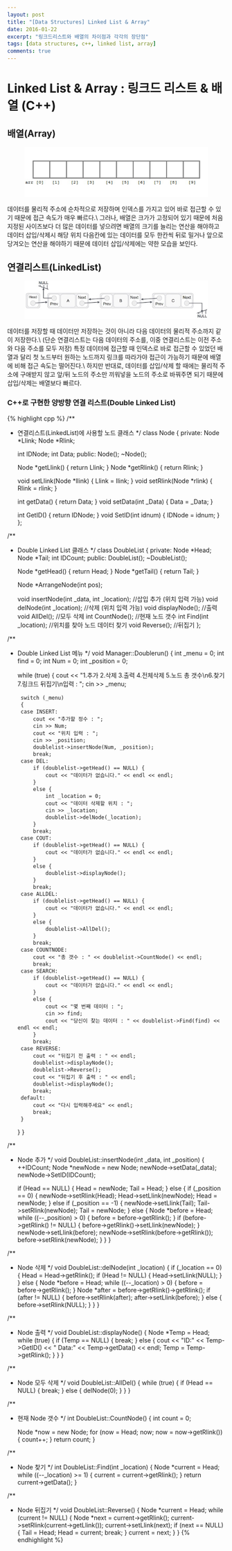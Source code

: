 ```yaml
---
layout: post
title: "[Data Structures] Linked List & Array"
date: 2016-01-22
excerpt: "링크드리스트와 배열의 차이점과 각각의 장단점"
tags: [data structures, c++, linked list, array]
comments: true
---
```


# Linked List & Array : 링크드 리스트 & 배열 (C++)

## 배열(Array)

<figure>
    <img src="/images/data_structures/array.jpg">
</figure>

데이터를 물리적 주소에 순차적으로 저장하며 인덱스를 가지고 있어 바로 접근할 수 있기 때문에 접근 속도가 매우 빠르다.\\
그러나, 배열은 크가가 고정되어 있기 때문에 처음 지정된 사이즈보다 더 많은 데이터를 넣으려면 배열의 크기를 늘리는 연산을 해야하고 데이터 삽입/삭제시 해당 위치 다음칸에 있는 데이터를 모두 한칸씩 뒤로 밀거나 앞으로 당겨오는 연산을 해야하기 때문에 데이터 삽입/삭제에는 약한 모습을 보인다.

## 연결리스트(LinkedList)

<figure>
    <img src="/images/data_structures/linkedlist.jpg">
</figure>

데이터를 저장할 때 데이터만 저장하는 것이 아니라 다음 데이터의 물리적 주소까지 같이 저장한다.\\
(단순 연결리스트는 다음 데이터의 주소를, 이중 연결리스트는 이전 주소와 다음 주소를 모두 저장) 특정 데이터에 접근할 때 인덱스로 바로 접근할 수 있었던 배열과 달리 첫 노드부터 원하는 노드까지 링크를 따라가야 접근이 가능하기 때문에 배열에 비해 접근 속도는 떨어진다.\\
하지만 반대로, 데이터를 삽입/삭제 할 때에는 물리적 주소에 구애받지 않고 앞/뒤 노드의 주소만 끼워넣을 노드의 주소로 바꿔주면 되기 때문에 삽입/삭제는 배열보다 빠르다.

### C++로 구현한 양방향 연결 리스트(Double Linked List)
{% highlight cpp %}
/**
 * 연결리스트(LinkedList)에 사용할 노드 클래스
 */
class Node
{
private:
	Node *Llink;
	Node *Rlink;

	int IDNode;
	int Data;
public:
	Node();
	~Node();


	Node *getLlink() { return Llink; }
	Node *getRlink() { return Rlink; }

	void setLlink(Node *llink) { Llink = llink; }
	void setRlink(Node *rlink) { Rlink = rlink; }

	int getData() { return Data; }
	void setData(int _Data) { Data = _Data; }

	int GetID() { return IDNode; }
	void SetID(int idnum) { IDNode = idnum; }
};

/**
 * Double Linked List 클래스
 */
class DoubleList
{
private:
	Node *Head;
	Node *Tail;
	int IDCount;
public:
	DoubleList();
	~DoubleList();

	Node *getHead() { return Head; }
	Node *getTail() { return Tail; }

	Node *ArrangeNode(int pos);

	void insertNode(int _data, int _location); //삽입 추가 (위치 입력 가능)
	void delNode(int _location); //삭제 (위치 입력 가능)
	void displayNode(); //출력
	void AllDel(); //모두 삭제
	int CountNode(); //현재 노드 갯수
	int Find(int _location); //위치를 찾아 노드 데이터 찾기
	void Reverse(); //뒤집기
};

/**
 * Double Linked List 메뉴
 */
void Manager::Doublerun() {
	int _menu = 0;
	int find = 0;
	int Num = 0;
	int _position = 0;

	while (true) {
		cout << "1.추가 2.삭제 3.출력 4.전체삭제 5.노드 총 갯수\n6.찾기 7.링크드 뒤집기\n입력 : ";
		cin >> _menu;

		switch (_menu)
		{
		case INSERT:
			cout << "추가할 정수 : ";
			cin >> Num;
			cout << "위치 입력 : ";
			cin >> _position;
			doublelist->insertNode(Num, _position);
			break;
		case DEL:
			if (doublelist->getHead() == NULL) {
				cout << "데이터가 없습니다." << endl << endl;
			}
			else {
				int _location = 0;
				cout << "데이터 삭제할 위치 : ";
				cin >> _location;
				doublelist->delNode(_location);
			}
			break;
		case COUT:
			if (doublelist->getHead() == NULL) {
				cout << "데이터가 없습니다." << endl << endl;
			}
			else {
				doublelist->displayNode();
			}
			break;
		case ALLDEL:
			if (doublelist->getHead() == NULL) {
				cout << "데이터가 없습니다." << endl << endl;
			}
			else {
				doublelist->AllDel();
			}
			break;
		case COUNTNODE:
			cout << "총 갯수 : " << doublelist->CountNode() << endl;
			break;
		case SEARCH:
			if (doublelist->getHead() == NULL) {
				cout << "데이터가 없습니다." << endl << endl;
			}
			else {
				cout << "몇 번째 데이터 : ";
				cin >> find;
				cout << "당신이 찾는 데이터 : " << doublelist->Find(find) << endl << endl;
			}
			break;
		case REVERSE:
			cout << "뒤집기 전 출력 : " << endl;
			doublelist->displayNode();
			doublelist->Reverse();
			cout << "뒤집기 후 출력 : " << endl;
			doublelist->displayNode();
			break;
		default:
			cout << "다시 입력해주세요" << endl;
			break;
		}
	}
}

/**
 * Node 추가
 */
void DoubleList::insertNode(int _data, int _position) {
	++IDCount;
	Node *newNode = new Node;
	newNode->setData(_data);
	newNode->SetID(IDCount);

	if (Head == NULL) {
		Head = newNode;
		Tail = Head;
	}
	else {
		if (_position == 0) {
			newNode->setRlink(Head);
			Head->setLlink(newNode);
			Head = newNode;
		}
		else if (_position == -1) {
			newNode->setLlink(Tail);
			Tail->setRlink(newNode);
			Tail = newNode;
		}
		else {
			Node *before = Head;
			while ((--_position) > 0)
			{
				before = before->getRlink();
			}
			if (before->getRlink() != NULL) {
				before->getRlink()->setLlink(newNode);
			}
			newNode->setLlink(before);
			newNode->setRlink(before->getRlink());
			before->setRlink(newNode);
		}
	}
}

/**
 * Node 삭제
 */
void DoubleList::delNode(int _location) {
	if (_location == 0) {
		Head = Head->getRlink();
		if (Head != NULL) {
			Head->setLlink(NULL);
		}
	}
	else {
		Node *before = Head;
		while ((--_location) > 0)
		{
			before = before->getRlink();
		}
		Node *after = before->getRlink()->getRlink();
		if (after != NULL) {
			before->setRlink(after);
			after->setLlink(before);
		}
		else {
			before->setRlink(NULL);
		}
	}
}

/**
 * Node 출력
 */
void DoubleList::displayNode() {
	Node *Temp = Head;
	while (true)
	{
		if (Temp == NULL) {
			break;
		}
		else {
			cout << "ID:" << Temp->GetID() << " Data:" << Temp->getData() << endl;
			Temp = Temp->getRlink();
		}
	}
}

/**
 * Node 모두 삭제
 */
void DoubleList::AllDel() {
	while (true)
	{
		if (Head == NULL) {
			break;
		}
		else {
			delNode(0);
		}
	}
}

/**
 * 현재 Node 갯수
 */
int DoubleList::CountNode() {
	int count = 0;

	Node *now = new Node;
	for (now = Head; now; now = now->getRlink()) {
		count++;
	}
	return count;
}

/**
 * Node 찾기
 */
int DoubleList::Find(int _location) {
	Node *current = Head;
	while ((--_location) >= 1) {
		current = current->getRlink();
	}
	return current->getData();
}

/**
 * Node 뒤집기
 */
void DoubleList::Reverse()
{
	Node *current = Head;
	while (current != NULL)
	{
		Node *next = current->getRlink();
		current->setRlink(current->getLlink());
		current->setLlink(next);
		if (next == NULL) {
			Tail = Head;
			Head = current;
			break;
		}
		current = next;
	}
}
{% endhighlight %}
